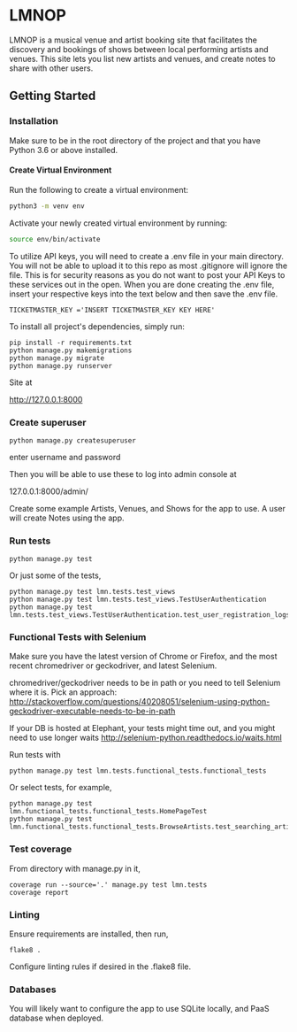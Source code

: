 # LMNOP

LMNOP is a musical venue and artist booking site that facilitates the discovery and bookings of shows between local performing artists and venues. This site lets you list new artists and venues, and create notes to share with other users.

## Getting Started

### Installation

Make sure to be in the root directory of the project and that you have Python 3.6 or above installed.

#### Create Virtual Environment

Run the following to create a virtual environment:

```bash
python3 -m venv env
```

Activate your newly created virtual environment by running:

```bash
source env/bin/activate
```

To utilize API keys, you will need to create a .env file in your main directory. You will not be able to upload it to this repo as most .gitignore will ignore the file. This is for security reasons as you do not want to post your API Keys to these services out in the open. When you are done creating the .env file, insert your respective keys into the text below and then save the .env file.

```
TICKETMASTER_KEY ='INSERT TICKETMASTER_KEY KEY HERE'
```

To install all project's dependencies, simply run:

```
pip install -r requirements.txt
python manage.py makemigrations
python manage.py migrate
python manage.py runserver
```

Site at

http://127.0.0.1:8000

### Create superuser

```
python manage.py createsuperuser
```

enter username and password

Then you will be able to use these to log into admin console at

127.0.0.1:8000/admin/

Create some example Artists, Venues, and Shows for the app to use. A user will create Notes using the app.

### Run tests

```
python manage.py test
```

Or just some of the tests,

```
python manage.py test lmn.tests.test_views
python manage.py test lmn.tests.test_views.TestUserAuthentication
python manage.py test lmn.tests.test_views.TestUserAuthentication.test_user_registration_logs_user_in
```

### Functional Tests with Selenium

Make sure you have the latest version of Chrome or Firefox, and the most recent chromedriver or geckodriver, and latest Selenium.

chromedriver/geckodriver needs to be in path or you need to tell Selenium where it is. Pick an approach: http://stackoverflow.com/questions/40208051/selenium-using-python-geckodriver-executable-needs-to-be-in-path

If your DB is hosted at Elephant, your tests might time out, and you might need to use longer waits http://selenium-python.readthedocs.io/waits.html

Run tests with

```
python manage.py test lmn.tests.functional_tests.functional_tests
```

Or select tests, for example,

```
python manage.py test lmn.functional_tests.functional_tests.HomePageTest
python manage.py test lmn.functional_tests.functional_tests.BrowseArtists.test_searching_artists
```

### Test coverage

From directory with manage.py in it,

```
coverage run --source='.' manage.py test lmn.tests
coverage report
```

### Linting

Ensure requirements are installed, then run,

```
flake8 .
```

Configure linting rules if desired in the .flake8 file.

### Databases

You will likely want to configure the app to use SQLite locally, and PaaS database when deployed.
